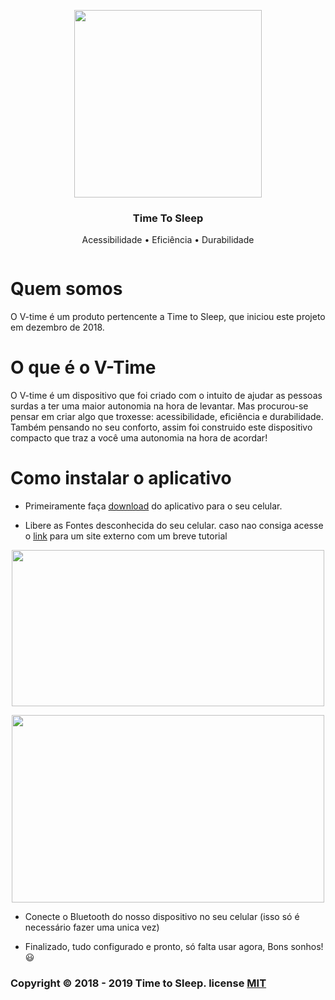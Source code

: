<p align="center">
    <a href="TimeToSleepBR.github.io">
        <img src="https://github.com/TimeToSleepBR/TimeToSleepBR.github.io/blob/master/img/logo_oficial_tts.png" width="300">
    </a>
</p>

<h3 align="center">Time To Sleep</h3>

<p align="center">Acessibilidade • Eficiência • Durabilidade</p>

<p align="center">
    <a href="https://github.com/TimeToSleepBR/TimeToSleepBR.github.io/blob/master/LICENSE">
        <img src="https://img.shields.io/aur/license/pac" alt="">
    </a>
</p>

# Quem somos 
O V-time é um produto pertencente a Time to Sleep, que iniciou este projeto em dezembro de 2018.

# O que é o V-Time
O V-time é um dispositivo que foi criado com o intuito de ajudar as pessoas surdas a ter uma maior autonomia na hora de levantar. Mas procurou-se pensar em criar algo que troxesse: acessibilidade, eficiência e durabilidade. Também pensando no seu conforto, assim foi construido este dispositivo compacto que traz a você uma autonomia na hora de acordar!

# Como instalar o aplicativo

- Primeiramente faça <a href="https://github.com/TimeToSleepBR/TimeToSleepBR.github.io/raw/master/download/tts.apk" >download</a> do aplicativo para o seu celular.

- Libere as Fontes desconhecida do seu celular. caso nao consiga acesse o <a href="https://www.tudocelular.com/curiosidade/noticias/n139751/como-instalar-apps-fontes-desconhecidas-android.html" target="_blank">link</a> para um site externo com um breve tutorial

<p align="center">
    <a href="https://www.tudocelular.com/curiosidade/noticias/n139751/como-instalar-apps-fontes-desconhecidas-android.html">
        <img  src="https://t.tudocdn.net/385044?w=660&h=392" width="500" height="250"> </img>
    </a>
</p>
<p align="center">
     <a href="https://www.tudocelular.com/curiosidade/noticias/n139751/como-instalar-apps-fontes-desconhecidas-android.html">
        <img align="center" src="https://t.tudocdn.net/385042?w=660&h=551" width="500" height="300"> </img>
    </a>
</p>

- Conecte o Bluetooth do nosso dispositivo no seu celular (isso só é necessário fazer uma unica vez)

- Finalizado, tudo configurado e pronto, só falta usar agora, Bons sonhos! 😃

### Copyright © 2018 - 2019 Time to Sleep. license <a href="https://github.com/TimeToSleepBR/TimeToSleepBR.github.io/blob/master/LICENSE">MIT</a>

